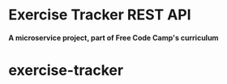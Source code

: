 # Exercise Tracker REST API

#### A microservice project, part of Free Code Camp's curriculum


# exercise-tracker
